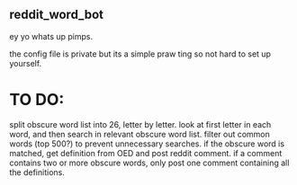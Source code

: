 ## reddit_word_bot

ey yo whats up pimps. 

the config file is private but its a simple praw ting so not hard to set up yourself.


# TO DO:

split obscure word list into 26, letter by letter.
look at first letter in each word, and then search in relevant obscure word list.
filter out common words (top 500?) to prevent unnecessary searches.
if the obscure word is matched, get definition from OED and post reddit comment.
if a comment contains two or more obscure words, only post one comment containing all the definitions.  

